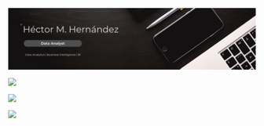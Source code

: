 <div id="header" align="center">
  <img decoding="async" src="https://github.com/edmundravn/edmundravn/blob/main/black_banner.png"/>
</div>

[![](https://img.shields.io/badge/LinkedIn-0077B5?style=for-the-badge&logo=linkedin&logoColor=white)](https://www.linkedin.com/in/hctor-hdz-cero-uno/)

[![](https://img.shields.io/badge/YouTube-red?style=for-the-badge&logo=youtube&logoColor=white)]()

[![](https://img.shields.io/badge/Página_Web-yelow?style=for-the-badge&logo=medium&logoColor=white)]()

<!--
**edmundravn/edmundravn** is a ✨ _special_ ✨ repository because its `README.md` (this file) appears on your GitHub profile.

Here are some ideas to get you started:

- 🔭 I’m currently working on ...
- 🌱 I’m currently learning ...
- 👯 I’m looking to collaborate on ...
- 🤔 I’m looking for help with ...
- 💬 Ask me about ...
- 📫 How to reach me: ...
- 😄 Pronouns: ...
- ⚡ Fun fact: ...
-->
